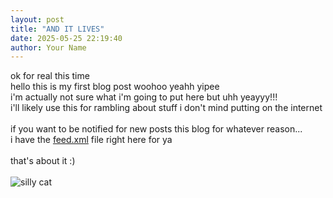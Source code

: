```yaml
---
layout: post
title: "AND IT LIVES"
date: 2025-05-25 22:19:40
author: Your Name
---
```

ok for real this time <br>
hello this is my first blog post woohoo yeahh yipee 
<br>
i'm actually not sure what i'm going to put here but uhh yeayyy!!! 
<br>
i'll likely use this for rambling about stuff i don't mind putting on the internet 
<br>
<br>
if you want to be notified for new posts this blog for whatever reason...
<br>
i have the [feed.xml](https://typhnol.github.io/feed.xml) file right here for ya
<br>
<br>
that's about it :)
<br>
<br>
![silly cat](https://file.garden/Zlk30agh4hF11eOU/blogimages/sillycat.png)

